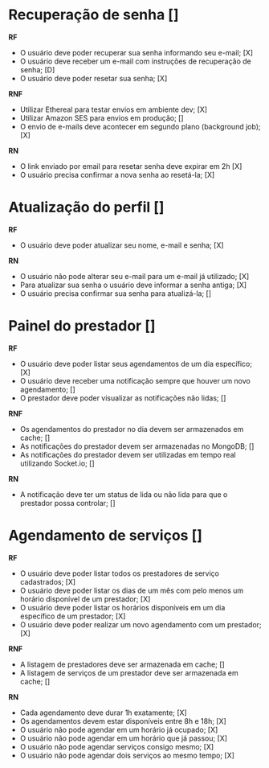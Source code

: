 # Recuperação de senha [\]

**RF**

- O usuário deve poder recuperar sua senha informando seu e-mail; [X]
- O usuário deve receber um e-mail com instruções de recuperação de senha; [D]
- O usuário deve poder resetar sua senha; [X]

**RNF**

- Utilizar Ethereal para testar envios em ambiente dev; [X]
- Utilizar Amazon SES para envios em produção; []
- O envio de e-mails deve acontecer em segundo plano (background job); [X]

**RN**

- O link enviado por email para resetar senha deve expirar em 2h [X]
- O usuário precisa confirmar a nova senha ao resetá-la; [X]

# Atualização do perfil [\]

**RF**

- O usuário deve poder atualizar seu nome, e-mail e senha; [X]

**RN**

- O usuário não pode alterar seu e-mail para um e-mail já utilizado; [X]
- Para atualizar sua senha o usuário deve informar a senha antiga; [X]
- O usuário precisa confirmar sua senha para atualizá-la; []

# Painel do prestador []

**RF**

- O usuário deve poder listar seus agendamentos de um dia específico; [X]
- O usuário deve receber uma notificação sempre que houver um novo agendamento; []
- O prestador deve poder visualizar as notificações não lidas; []

**RNF**

- Os agendamentos do prestador no dia devem ser armazenados em cache; []
- As notificações do prestador devem ser armazenadas no MongoDB; []
- As notificações do prestador devem ser utilizadas em tempo real utilizando Socket.io; []

**RN**

- A notificação deve ter um status de lida ou não lida para que o prestador possa controlar; []

# Agendamento de serviços [\]

**RF**

- O usuário deve poder listar todos os prestadores de serviço cadastrados; [X]
- O usuário deve poder listar os dias de um mês com pelo menos um horário disponível de um prestador; [X]
- O usuário deve poder listar os horários disponíveis em um dia específico de um prestador; [X]
- O usuário deve poder realizar um novo agendamento com um prestador; [X]

**RNF**

- A listagem de prestadores deve ser armazenada em cache; []
- A listagem de serviços de um prestador deve ser armazenada em cache; []

**RN**

- Cada agendamento deve durar 1h exatamente; [X]
- Os agendamentos devem estar disponíveis entre 8h e 18h; [X]
- O usuário não pode agendar em um horário já ocupado; [X]
- O usuário não pode agendar em um horário que já passou; [X]
- O usuário não pode agendar serviços consigo mesmo; [X]
- O usuário não pode agendar dois serviços ao mesmo tempo; [X]

